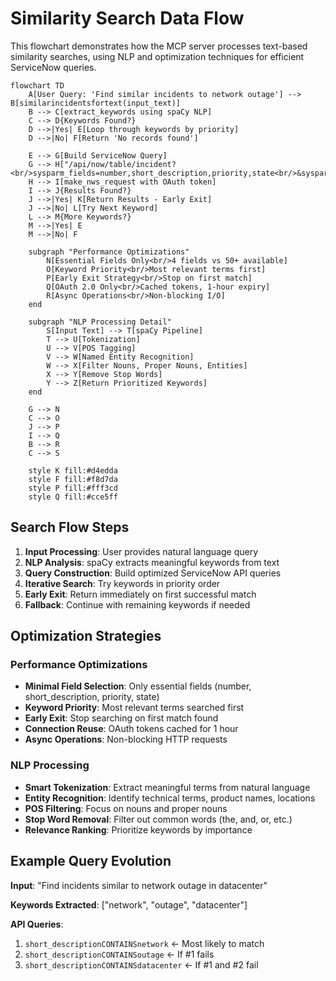 # Similarity Search Data Flow

This flowchart demonstrates how the MCP server processes text-based similarity searches, using NLP and optimization techniques for efficient ServiceNow queries.

```mermaid
flowchart TD
    A[User Query: 'Find similar incidents to network outage'] --> B[similarincidentsfortext(input_text)]
    B --> C[extract_keywords using spaCy NLP]
    C --> D{Keywords Found?}
    D -->|Yes| E[Loop through keywords by priority]
    D -->|No| F[Return 'No records found']
    
    E --> G[Build ServiceNow Query]
    G --> H["/api/now/table/incident?<br/>sysparm_fields=number,short_description,priority,state<br/>&sysparm_query=short_descriptionCONTAINS{keyword}"]
    H --> I[make_nws_request with OAuth token]
    I --> J{Results Found?}
    J -->|Yes| K[Return Results - Early Exit]
    J -->|No| L[Try Next Keyword]
    L --> M{More Keywords?}
    M -->|Yes| E
    M -->|No| F
    
    subgraph "Performance Optimizations"
        N[Essential Fields Only<br/>4 fields vs 50+ available]
        O[Keyword Priority<br/>Most relevant terms first]
        P[Early Exit Strategy<br/>Stop on first match]
        Q[OAuth 2.0 Only<br/>Cached tokens, 1-hour expiry]
        R[Async Operations<br/>Non-blocking I/O]
    end
    
    subgraph "NLP Processing Detail"
        S[Input Text] --> T[spaCy Pipeline]
        T --> U[Tokenization]
        U --> V[POS Tagging]
        V --> W[Named Entity Recognition]
        W --> X[Filter Nouns, Proper Nouns, Entities]
        X --> Y[Remove Stop Words]
        Y --> Z[Return Prioritized Keywords]
    end
    
    G --> N
    C --> O
    J --> P
    I --> Q
    B --> R
    C --> S
    
    style K fill:#d4edda
    style F fill:#f8d7da
    style P fill:#fff3cd
    style Q fill:#cce5ff
```

## Search Flow Steps

1. **Input Processing**: User provides natural language query
2. **NLP Analysis**: spaCy extracts meaningful keywords from text
3. **Query Construction**: Build optimized ServiceNow API queries
4. **Iterative Search**: Try keywords in priority order
5. **Early Exit**: Return immediately on first successful match
6. **Fallback**: Continue with remaining keywords if needed

## Optimization Strategies

### Performance Optimizations
- **Minimal Field Selection**: Only essential fields (number, short_description, priority, state)
- **Keyword Priority**: Most relevant terms searched first
- **Early Exit**: Stop searching on first match found
- **Connection Reuse**: OAuth tokens cached for 1 hour
- **Async Operations**: Non-blocking HTTP requests

### NLP Processing
- **Smart Tokenization**: Extract meaningful terms from natural language
- **Entity Recognition**: Identify technical terms, product names, locations
- **POS Filtering**: Focus on nouns and proper nouns
- **Stop Word Removal**: Filter out common words (the, and, or, etc.)
- **Relevance Ranking**: Prioritize keywords by importance

## Example Query Evolution

**Input**: "Find incidents similar to network outage in datacenter"

**Keywords Extracted**: ["network", "outage", "datacenter"]

**API Queries**:
1. `short_descriptionCONTAINSnetwork` ← Most likely to match
2. `short_descriptionCONTAINSoutage` ← If #1 fails
3. `short_descriptionCONTAINSdatacenter` ← If #1 and #2 fail